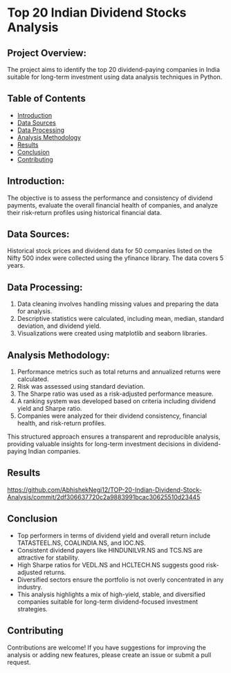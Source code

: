 ﻿# Top 20 Indian Dividend Stocks Analysis

## Project Overview:
The project aims to identify the top 20 dividend-paying companies in India suitable for long-term investment using data analysis techniques in Python.

## Table of Contents

- [Introduction](#introduction)
- [Data Sources](#data-sources)
- [Data Processing](#data-processing)
- [Analysis Methodology](#analysis-methodology)
- [Results](#results)
- [Conclusion](#conclusion)
- [Contributing](#contributing)

## Introduction:
The objective is to assess the performance and consistency of dividend payments, evaluate the overall financial health of companies, and analyze their risk-return profiles using historical financial data.

## Data Sources:
Historical stock prices and dividend data for 50 companies listed on the Nifty 500 index were collected using the yfinance library. The data covers 5 years.

## Data Processing:
1. Data cleaning involves handling missing values and preparing the data for analysis.
2. Descriptive statistics were calculated, including mean, median, standard deviation, and dividend yield.
3. Visualizations were created using matplotlib and seaborn libraries.

## Analysis Methodology:
1. Performance metrics such as total returns and annualized returns were calculated.
2. Risk was assessed using standard deviation.
3. The Sharpe ratio was used as a risk-adjusted performance measure.
4. A ranking system was developed based on criteria including dividend yield and Sharpe ratio.
5. Companies were analyzed for their dividend consistency, financial health, and risk-return profiles.

This structured approach ensures a transparent and reproducible analysis, providing valuable insights for long-term investment decisions in dividend-paying Indian companies.

## Results
https://github.com/AbhishekNegi12/TOP-20-Indian-Dividend-Stock-Analysis/commit/2df306637720c2a9883991bcac30625510d23445

## Conclusion

- Top performers in terms of dividend yield and overall return include TATASTEEL.NS, COALINDIA.NS, and IOC.NS.
- Consistent dividend payers like HINDUNILVR.NS and TCS.NS are attractive for stability.
- High Sharpe ratios for VEDL.NS and HCLTECH.NS suggests good risk-adjusted returns.
- Diversified sectors ensure the portfolio is not overly concentrated in any industry.
- This analysis highlights a mix of high-yield, stable, and diversified companies suitable for long-term dividend-focused investment strategies.

## Contributing

Contributions are welcome! If you have suggestions for improving the analysis or adding new features, please create an issue or submit a pull request.

